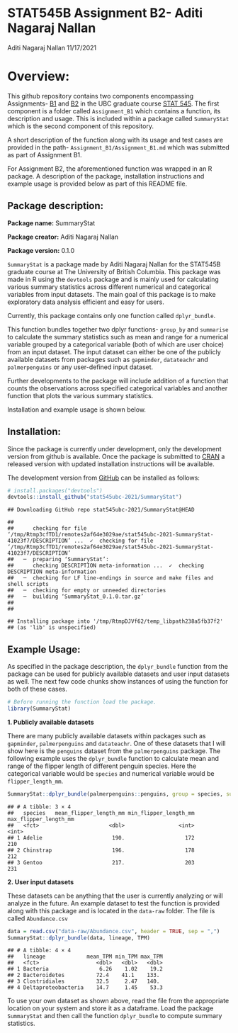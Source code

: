 STAT545B Assignment B2- Aditi Nagaraj Nallan
================
Aditi Nagaraj Nallan
11/17/2021

# Overview:

This github repository contains two components encompassing Assignments-
[B1](https://stat545.stat.ubc.ca/assignments/assignment-b1/) and
[B2](https://stat545.stat.ubc.ca/assignments/assignment-b2/) in the UBC
graduate course [STAT 545](https://stat545.stat.ubc.ca/). The first
component is a folder called `Assignment_B1` which contains a function,
its description and usage. This is included within a package called
`SummaryStat` which is the second component of this repository.

A short description of the function along with its usage and test cases
are provided in the path- `Assignment_B1/Assignment_B1.md` which was
submitted as part of Assignment B1.

For Assignment B2, the aforementioned function was wrapped in an R
package. A description of the package, installation instructions and
example usage is provided below as part of this README file.

## Package description:

**Package name:** SummaryStat

**Package creator:** Aditi Nagaraj Nallan

**Package version:** 0.1.0

`SummaryStat` is a package made by Aditi Nagaraj Nallan for the STAT545B
graduate course at The University of British Columbia. This package was
made in R using the `devtools` package and is mainly used for
calculating various summary statistics across different numerical and
categorical variables from input datasets. The main goal of this package
is to make exploratory data analysis efficient and easy for users.

Currently, this package contains only one function called
`dplyr_bundle`.

This function bundles together two dplyr functions- `group_by` and
`summarise` to calculate the summary statistics such as mean and range
for a numerical variable grouped by a categorical variable (both of
which are user choice) from an input dataset. The input dataset can
either be one of the publicly available datasets from packages such as
`gapminder`, `datateachr` and `palmerpenguins` or any user-defined input
dataset.

Further developments to the package will include addition of a function
that counts the observations across specified categorical variables and
another function that plots the various summary statistics.

Installation and example usage is shown below.

## Installation:

Since the package is currently under development, only the development
version from github is available. Once the package is submitted to
[CRAN](https://CRAN.R-project.org) a released version with updated
installation instructions will be available.

The development version from [GitHub](https://github.com/) can be
installed as follows:

``` r
# install.packages("devtools")
devtools::install_github("stat545ubc-2021/SummaryStat")
```

    ## Downloading GitHub repo stat545ubc-2021/SummaryStat@HEAD

    ## 
    ##      checking for file ‘/tmp/Rtmp3cfTD1/remotes2af64e3029ae/stat545ubc-2021-SummaryStat-41023f7/DESCRIPTION’ ...  ✓  checking for file ‘/tmp/Rtmp3cfTD1/remotes2af64e3029ae/stat545ubc-2021-SummaryStat-41023f7/DESCRIPTION’
    ##   ─  preparing ‘SummaryStat’:
    ##      checking DESCRIPTION meta-information ...  ✓  checking DESCRIPTION meta-information
    ##   ─  checking for LF line-endings in source and make files and shell scripts
    ##   ─  checking for empty or unneeded directories
    ##   ─  building ‘SummaryStat_0.1.0.tar.gz’
    ##      
    ## 

    ## Installing package into '/tmp/RtmpDJVf62/temp_libpath238a5fb37f2'
    ## (as 'lib' is unspecified)

## Example Usage:

As specified in the package description, the `dplyr_bundle` function
from the package can be used for publicly available datasets and user
input datasets as well. The next few code chunks show instances of using
the function for both of these cases.

``` r
# Before running the function load the package.
library(SummaryStat)
```

**1. Publicly available datasets**

There are many publicly available datasets within packages such as
`gapminder`, `palmerpenguins` and `datateachr`. One of these datasets
that I will show here is the `penguins` dataset from the
`palmerpenguins` package. The following example uses the `dplyr_bundle`
function to calculate mean and range of the flipper length of different
penguin species. Here the categorical variable would be `species` and
numerical variable would be `flipper_length_mm`.

``` r
SummaryStat::dplyr_bundle(palmerpenguins::penguins, group = species, summary = flipper_length_mm)
```

    ## # A tibble: 3 × 4
    ##   species   mean_flipper_length_mm min_flipper_length_mm max_flipper_length_mm
    ##   <fct>                      <dbl>                 <int>                 <int>
    ## 1 Adelie                      190.                   172                   210
    ## 2 Chinstrap                   196.                   178                   212
    ## 3 Gentoo                      217.                   203                   231

**2. User input datasets**

These datasets can be anything that the user is currently analyzing or
will analyze in the future. An example dataset to test the function is
provided along with this package and is located in the `data-raw`
folder. The file is called `Abundance.csv`

``` r
data = read.csv("data-raw/Abundance.csv", header = TRUE, sep = ",")
SummaryStat::dplyr_bundle(data, lineage, TPM)
```

    ## # A tibble: 4 × 4
    ##   lineage             mean_TPM min_TPM max_TPM
    ##   <fct>                  <dbl>   <dbl>   <dbl>
    ## 1 Bacteria                6.26    1.02    19.2
    ## 2 Bacteroidetes          72.4    41.1    133. 
    ## 3 Clostridiales          32.5     2.47   140. 
    ## 4 Deltaproteobacteria    14.7     1.45    53.3

To use your own dataset as shown above, read the file from the
appropriate location on your system and store it as a dataframe. Load
the package `SummaryStat` and then call the function `dplyr_bundle` to
compute summary statistics.
